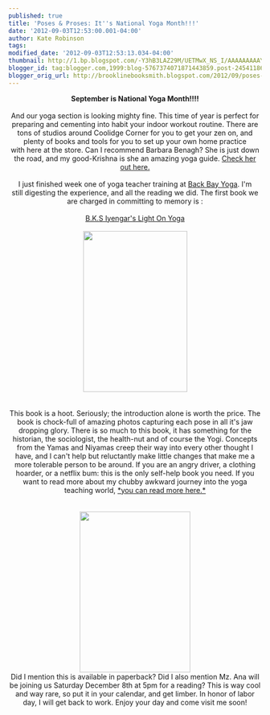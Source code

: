 ```yaml
---
published: true
title: 'Poses & Proses: It''s National Yoga Month!!!'
date: '2012-09-03T12:53:00.001-04:00'
author: Kate Robinson
tags: 
modified_date: '2012-09-03T12:53:13.034-04:00'
thumbnail: http://1.bp.blogspot.com/-Y3hB3LAZ29M/UETMwX_NS_I/AAAAAAAAAYw/EIJdtHQfcvI/s72-c/9780805210316.jpg
blogger_id: tag:blogger.com,1999:blog-5767374071871443859.post-2454118620214714828
blogger_orig_url: http://brooklinebooksmith.blogspot.com/2012/09/poses-proses-its-national-yoga-month.html
---
```


<div class="separator" style="border-bottom: medium none; border-left: medium none; border-right: medium none; border-top: medium none; clear: both; text-align: center;"><strong>September is National Yoga Month!!!!</strong></div><div class="separator" style="border-bottom: medium none; border-left: medium none; border-right: medium none; border-top: medium none; clear: both; text-align: center;"><br /></div><div class="separator" style="border-bottom: medium none; border-left: medium none; border-right: medium none; border-top: medium none; clear: both; text-align: center;">And our yoga section is looking mighty fine. This time of year is perfect for preparing&nbsp;and&nbsp;cementing into&nbsp;habit your indoor workout routine. There are tons of&nbsp;studios around Coolidge Corner for you&nbsp;to get your zen on, and plenty of books and tools for you to set up your own home practice with&nbsp;here at the store. Can I recommend Barbara Benagh? She is just down the road, and my good-Krishna is she an amazing yoga guide. <a href="http://www.yogastudio.org/benagh/" target="_blank">Check her out here.</a></div><div class="separator" style="border-bottom: medium none; border-left: medium none; border-right: medium none; border-top: medium none; clear: both; text-align: center;"><br /></div><div class="separator" style="border-bottom: medium none; border-left: medium none; border-right: medium none; border-top: medium none; clear: both; text-align: center;">I just finished week one of yoga teacher training at <a href="http://www.backbayyoga.com/">Back Bay Yoga</a>. I'm still&nbsp;digesting the experience, and all the&nbsp;reading we did. The first book we are charged in committing to memory is :</div><div class="separator" style="border-bottom: medium none; border-left: medium none; border-right: medium none; border-top: medium none; clear: both; text-align: center;"><br /></div><div class="separator" style="border-bottom: medium none; border-left: medium none; border-right: medium none; border-top: medium none; clear: both; text-align: center;"><a href="http://www.brooklinebooksmith-shop.com/book/9780805210316-0" target="_blank">B.K.S Iyengar's Light On Yoga</a></div><div class="separator" style="border-bottom: medium none; border-left: medium none; border-right: medium none; border-top: medium none; clear: both; text-align: center;"><br /></div><div class="separator" style="clear: both; text-align: center;"><a href="http://1.bp.blogspot.com/-Y3hB3LAZ29M/UETMwX_NS_I/AAAAAAAAAYw/EIJdtHQfcvI/s1600/9780805210316.jpg" imageanchor="1" style="margin-left: 1em; margin-right: 1em;"><img border="0" fea="true" height="320" src="http://1.bp.blogspot.com/-Y3hB3LAZ29M/UETMwX_NS_I/AAAAAAAAAYw/EIJdtHQfcvI/s320/9780805210316.jpg" width="207" /></a></div><div class="separator" style="border-bottom: medium none; border-left: medium none; border-right: medium none; border-top: medium none; clear: both; text-align: center;"><br /></div><div class="separator" style="border-bottom: medium none; border-left: medium none; border-right: medium none; border-top: medium none; clear: both; text-align: center;"><br /></div><div class="separator" style="border-bottom: medium none; border-left: medium none; border-right: medium none; border-top: medium none; clear: both; text-align: center;">This book is a hoot. Seriously; the introduction alone is worth the price. The book is chock-full of amazing photos capturing each pose in all it's jaw dropping glory. There is so much to this book, it has something for the historian, the sociologist, the health-nut and of course the Yogi.&nbsp;Concepts from the Yamas and Niyamas creep their way into every other thought I have, and I can't help but reluctantly make little changes that make me a more tolerable person to be around. If you are an angry driver, a clothing hoarder, or a netflix bum: this is the only self-help book you need. If you want to read more about my chubby awkward journey into the yoga teaching world, <a href="http://katedoesthickyoga.blogspot.com/2012/09/i-survived-week-intensive-i-ate.html?spref=fb" target="_blank">*you can read more here.*</a></div><div class="separator" style="border-bottom: medium none; border-left: medium none; border-right: medium none; border-top: medium none; clear: both; text-align: center;"><br /></div><div class="separator" style="border-bottom: medium none; border-left: medium none; border-right: medium none; border-top: medium none; clear: both; text-align: center;"><br /></div><div class="separator" style="border-bottom: medium none; border-left: medium none; border-right: medium none; border-top: medium none; clear: both; text-align: center;"><a href="http://3.bp.blogspot.com/-0nOGGL2pRg0/UETJ0YYKOQI/AAAAAAAAAYI/oUREhFRKBEU/s1600/9780061864247.jpg" imageanchor="1" style="margin-left: 1em; margin-right: 1em;"><img border="0" fea="true" height="320" src="http://3.bp.blogspot.com/-0nOGGL2pRg0/UETJ0YYKOQI/AAAAAAAAAYI/oUREhFRKBEU/s320/9780061864247.jpg" width="220" /></a></div><div class="separator" style="border-bottom: medium none; border-left: medium none; border-right: medium none; border-top: medium none; clear: both; text-align: center;">Did I mention this is available in paperback? Did I also mention Mz. Ana will be joining us Saturday&nbsp;December 8th at 5pm&nbsp;for a reading? This is way cool and way rare, so put it in your calendar, and get limber. In honor of labor day, I will get back to work. Enjoy your day and come visit me soon!</div><div class="separator" style="border-bottom: medium none; border-left: medium none; border-right: medium none; border-top: medium none; clear: both; text-align: center;"><br /></div>
